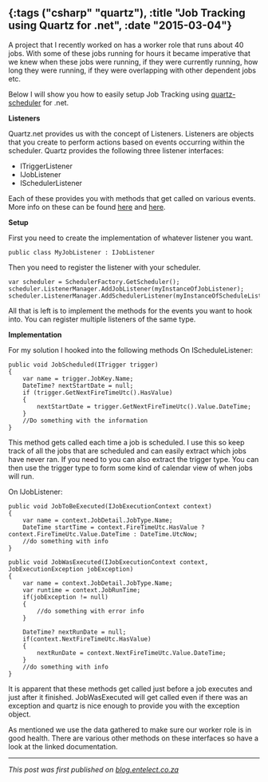 {:tags ("csharp" "quartz"), :title "Job Tracking using Quartz for .net", :date "2015-03-04"}
-----
A project that I recently worked on has a worker role that runs about 40 jobs. With some of these jobs running for hours it became imperative that we knew when these jobs were running, if they were currently running, how long they were running, if they were overlapping with other dependent jobs etc.

Below I will show you how to easily setup Job Tracking using [quartz-scheduler](http://www.quartz-scheduler.net/) for .net.

**Listeners**

Quartz.net provides us with the concept of Listeners. Listeners are objects that you create to perform actions based on events occurring within the scheduler. Quartz provides the following three listener interfaces:

* ITriggerListener
* IJobListener
* ISchedulerListener

Each of these provides you with methods that get called on various events. More info on these can be found [here](http://www.quartz-scheduler.net/documentation/quartz-2.x/tutorial/trigger-and-job-listeners.html) and [here](http://www.quartz-scheduler.net/documentation/quartz-2.x/tutorial/scheduler-listeners.html).

**Setup**

First you need to create the implementation of whatever listener you want.

<pre><code class="csharp">public class MyJobListener : IJobListener</code></pre>

Then you need to register the listener with your scheduler.

<pre><code class="csharp">var scheduler = SchedulerFactory.GetScheduler();
scheduler.ListenerManager.AddJobListener(myInstanceOfJobListener);
scheduler.ListenerManager.AddSchedulerListener(myInstanceOfScheduleListener);</code></pre>

All that is left is to implement the methods for the events you want to hook into.
You can register multiple listeners of the same type.

**Implementation**

For my solution I hooked into the following methods
On IScheduleListener:

<pre><code class="csharp">public void JobScheduled(ITrigger trigger)
{
    var name = trigger.JobKey.Name;
    DateTime? nextStartDate = null;
    if (trigger.GetNextFireTimeUtc().HasValue)
    {
        nextStartDate = trigger.GetNextFireTimeUtc().Value.DateTime;
    }
    //Do something with the information
}</code></pre>

This method gets called each time a job is scheduled. I use this so keep track of all the jobs that are scheduled and can easily extract which jobs have never ran. If you need to you can also extract the trigger type. You can then use the trigger type to form some kind of calendar view of when jobs will run.

On IJobListener:

<pre><code class="csharp">public void JobToBeExecuted(IJobExecutionContext context)
{
    var name = context.JobDetail.JobType.Name;
    DateTime startTime = context.FireTimeUtc.HasValue ? context.FireTimeUtc.Value.DateTime : DateTime.UtcNow;
    //do something with info
}

public void JobWasExecuted(IJobExecutionContext context, JobExecutionException jobException)
{
    var name = context.JobDetail.JobType.Name;
    var runtime = context.JobRunTime;
    if(jobException != null)
    {
        //do something with error info
    }

    DateTime? nextRunDate = null;
    if(context.NextFireTimeUtc.HasValue)
    {
        nextRunDate = context.NextFireTimeUtc.Value.DateTime;
    }
    //do something with info
}</code></pre>

It is apparent that these methods get called just before a job executes and just after it finished. JobWasExecuted will get called even if there was an exception and quartz is nice enough to provide you with the exception object.

As mentioned we use the data gathered to make sure our worker role is in good health. There are various other methods on these interfaces so have a look at the linked documentation.

___

*This post was first published on [blog.entelect.co.za](http://blog.entelect.co.za/home)*

<a href="http://www.codeproject.com/script/Articles/BlogFeedList.aspx?amid=8804440" rel="tag" style="display:none">CodeProject</a>
